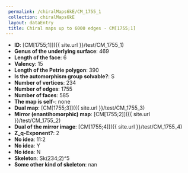 ```yaml
--- 
 permalink: /chiralMaps6kE/CM_1755_1 
 collection: chiralMaps6kE
 layout: dataEntry
 title: Chiral maps up to 6000 edges - CM[1755;1]
---
```


- **ID**: [CM[1755;1]]({{ site.url }}/test/CM_1755_1)
- **Genus of the underlying surface**: 469
- **Length of the face**: 6
- **Valency**: 15
- **Length of the Petrie polygon**: 390
- **Is the automorphism group solvable?**: S
- **Number of vertices**: 234
- **Number of edges**: 1755
- **Number of faces**: 585
- **The map is self-**: none
- **Dual map**: [CM[1755;3]]({{ site.url }}/test/CM_1755_3)
- **Mirror (enantihomorphic) map**: [CM[1755;2]]({{ site.url }}/test/CM_1755_2)
- **Dual of the mirror image**: [CM[1755;4]]({{ site.url }}/test/CM_1755_4)
- **Z_q-Exponent?**: 2
- **No idea**:  11:2
- **No idea**: Y
- **No idea**: N
- **Skeleton**: Sk(234;2)^5
- **Some other kind of skeleton**: nan
